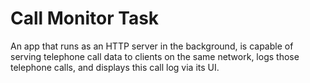# Call Monitor Task
An app that runs as an HTTP server in the background, is capable of serving telephone call data to clients on the same network, logs those telephone calls, and displays this call log via its UI.
